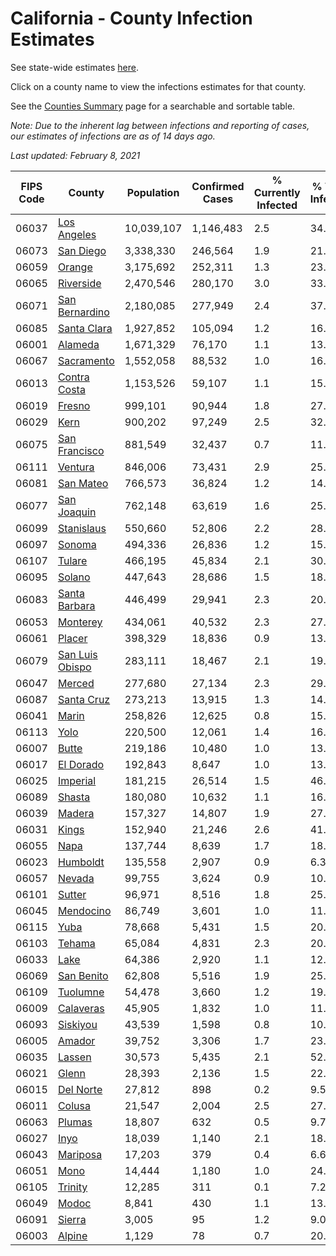 # California - County Infection Estimates

See state-wide estimates [here](/infections/us-ca).

Click on a county name to view the infections estimates for that county.

See the [Counties Summary](/infections/summary-counties) page for a searchable and sortable table.

*Note: Due to the inherent lag between infections and reporting of cases, our estimates of infections are as of 14 days ago.*

*Last updated: February 8, 2021*

|   FIPS Code |                             County |   Population |   Confirmed Cases |   % Currently Infected |   % Total Infected |
|-------------|------------------------------------|--------------|-------------------|------------------------|--------------------|
|       06037 |         [Los Angeles](los-angeles) |   10,039,107 |         1,146,483 |                    2.5 |               34.2 |
|       06073 |             [San Diego](san-diego) |    3,338,330 |           246,564 |                    1.9 |               21.6 |
|       06059 |                   [Orange](orange) |    3,175,692 |           252,311 |                    1.3 |               23.7 |
|       06065 |             [Riverside](riverside) |    2,470,546 |           280,170 |                    3.0 |               33.6 |
|       06071 |   [San Bernardino](san-bernardino) |    2,180,085 |           277,949 |                    2.4 |               37.5 |
|       06085 |         [Santa Clara](santa-clara) |    1,927,852 |           105,094 |                    1.2 |               16.3 |
|       06001 |                 [Alameda](alameda) |    1,671,329 |            76,170 |                    1.1 |               13.8 |
|       06067 |           [Sacramento](sacramento) |    1,552,058 |            88,532 |                    1.0 |               16.8 |
|       06013 |       [Contra Costa](contra-costa) |    1,153,526 |            59,107 |                    1.1 |               15.2 |
|       06019 |                   [Fresno](fresno) |      999,101 |            90,944 |                    1.8 |               27.0 |
|       06029 |                       [Kern](kern) |      900,202 |            97,249 |                    2.5 |               32.3 |
|       06075 |     [San Francisco](san-francisco) |      881,549 |            32,437 |                    0.7 |               11.6 |
|       06111 |                 [Ventura](ventura) |      846,006 |            73,431 |                    2.9 |               25.0 |
|       06081 |             [San Mateo](san-mateo) |      766,573 |            36,824 |                    1.2 |               14.7 |
|       06077 |         [San Joaquin](san-joaquin) |      762,148 |            63,619 |                    1.6 |               25.1 |
|       06099 |           [Stanislaus](stanislaus) |      550,660 |            52,806 |                    2.2 |               28.4 |
|       06097 |                   [Sonoma](sonoma) |      494,336 |            26,836 |                    1.2 |               15.9 |
|       06107 |                   [Tulare](tulare) |      466,195 |            45,834 |                    2.1 |               30.0 |
|       06095 |                   [Solano](solano) |      447,643 |            28,686 |                    1.5 |               18.9 |
|       06083 |     [Santa Barbara](santa-barbara) |      446,499 |            29,941 |                    2.3 |               20.2 |
|       06053 |               [Monterey](monterey) |      434,061 |            40,532 |                    2.3 |               27.3 |
|       06061 |                   [Placer](placer) |      398,329 |            18,836 |                    0.9 |               13.9 |
|       06079 | [San Luis Obispo](san-luis-obispo) |      283,111 |            18,467 |                    2.1 |               19.0 |
|       06047 |                   [Merced](merced) |      277,680 |            27,134 |                    2.3 |               29.2 |
|       06087 |           [Santa Cruz](santa-cruz) |      273,213 |            13,915 |                    1.3 |               14.8 |
|       06041 |                     [Marin](marin) |      258,826 |            12,625 |                    0.8 |               15.8 |
|       06113 |                       [Yolo](yolo) |      220,500 |            12,061 |                    1.4 |               16.1 |
|       06007 |                     [Butte](butte) |      219,186 |            10,480 |                    1.0 |               13.9 |
|       06017 |             [El Dorado](el-dorado) |      192,843 |             8,647 |                    1.0 |               13.0 |
|       06025 |               [Imperial](imperial) |      181,215 |            26,514 |                    1.5 |               46.2 |
|       06089 |                   [Shasta](shasta) |      180,080 |            10,632 |                    1.1 |               16.7 |
|       06039 |                   [Madera](madera) |      157,327 |            14,807 |                    1.9 |               27.7 |
|       06031 |                     [Kings](kings) |      152,940 |            21,246 |                    2.6 |               41.6 |
|       06055 |                       [Napa](napa) |      137,744 |             8,639 |                    1.7 |               18.2 |
|       06023 |               [Humboldt](humboldt) |      135,558 |             2,907 |                    0.9 |                6.3 |
|       06057 |                   [Nevada](nevada) |       99,755 |             3,624 |                    0.9 |               10.7 |
|       06101 |                   [Sutter](sutter) |       96,971 |             8,516 |                    1.8 |               25.6 |
|       06045 |             [Mendocino](mendocino) |       86,749 |             3,601 |                    1.0 |               11.9 |
|       06115 |                       [Yuba](yuba) |       78,668 |             5,431 |                    1.5 |               20.2 |
|       06103 |                   [Tehama](tehama) |       65,084 |             4,831 |                    2.3 |               20.9 |
|       06033 |                       [Lake](lake) |       64,386 |             2,920 |                    1.1 |               12.8 |
|       06069 |           [San Benito](san-benito) |       62,808 |             5,516 |                    1.9 |               25.9 |
|       06109 |               [Tuolumne](tuolumne) |       54,478 |             3,660 |                    1.2 |               19.2 |
|       06009 |             [Calaveras](calaveras) |       45,905 |             1,832 |                    1.0 |               11.5 |
|       06093 |               [Siskiyou](siskiyou) |       43,539 |             1,598 |                    0.8 |               10.5 |
|       06005 |                   [Amador](amador) |       39,752 |             3,306 |                    1.7 |               23.8 |
|       06035 |                   [Lassen](lassen) |       30,573 |             5,435 |                    2.1 |               52.3 |
|       06021 |                     [Glenn](glenn) |       28,393 |             2,136 |                    1.5 |               22.0 |
|       06015 |             [Del Norte](del-norte) |       27,812 |               898 |                    0.2 |                9.5 |
|       06011 |                   [Colusa](colusa) |       21,547 |             2,004 |                    2.5 |               27.4 |
|       06063 |                   [Plumas](plumas) |       18,807 |               632 |                    0.5 |                9.7 |
|       06027 |                       [Inyo](inyo) |       18,039 |             1,140 |                    2.1 |               18.4 |
|       06043 |               [Mariposa](mariposa) |       17,203 |               379 |                    0.4 |                6.6 |
|       06051 |                       [Mono](mono) |       14,444 |             1,180 |                    1.0 |               24.6 |
|       06105 |                 [Trinity](trinity) |       12,285 |               311 |                    0.1 |                7.2 |
|       06049 |                     [Modoc](modoc) |        8,841 |               430 |                    1.1 |               13.5 |
|       06091 |                   [Sierra](sierra) |        3,005 |                95 |                    1.2 |                9.0 |
|       06003 |                   [Alpine](alpine) |        1,129 |                78 |                    0.7 |               20.3 |